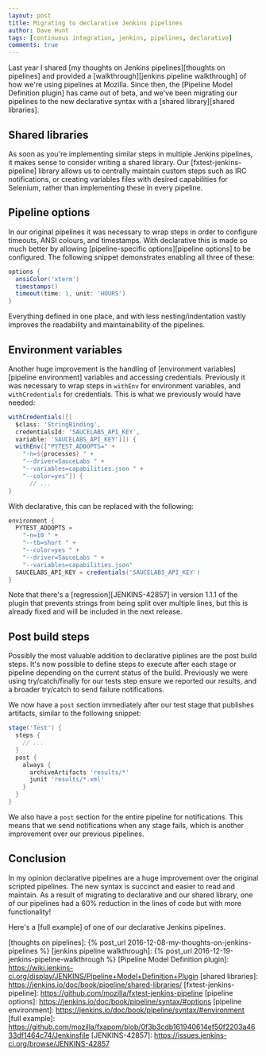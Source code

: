 ```yaml
---
layout: post
title: Migrating to declarative Jenkins pipelines
author: Dave Hunt
tags: [continuous integration, jenkins, pipelines, declarative]
comments: true
---
```

Last year I shared [my thoughts on Jenkins pipelines][thoughts on pipelines]
and provided a [walkthrough][jenkins pipeline walkthrough] of how we're using
pipelines at Mozilla. Since then, the [Pipeline Model Definition plugin] has
came out of beta, and we've been migrating our pipelines to the new declarative
syntax with a [shared library][shared libraries].<!--more-->

## Shared libraries
As soon as you're implementing similar steps in multiple Jenkins pipelines, it
makes sense to consider writing a shared library. Our [fxtest-jenkins-pipeline]
library allows us to centrally maintain custom steps such as IRC notifications,
or creating variables files with desired capabilities for Selenium, rather
than implementing these in every pipeline.

## Pipeline options
In our original pipelines it was necessary to wrap steps in order to configure
timeouts, ANSI colours, and timestamps. With declarative this is made so much
better by allowing [pipeline-specific options][pipeline options] to be
configured. The following snippet demonstrates enabling all three of these:

```groovy
options {
  ansiColor('xterm')
  timestamps()
  timeout(time: 1, unit: 'HOURS')
}
```

Everything defined in one place, and with less nesting/indentation vastly
improves the readability and maintainability of the pipelines.

## Environment variables
Another huge improvement is the handling of
[environment variables][pipeline environment] variables and accessing
credentials. Previously it was necessary to wrap steps in `withEnv` for
environment variables, and `withCredentials` for credentials. This is what we
previously would have needed:

```groovy
withCredentials([[
  $class: 'StringBinding',
  credentialsId: 'SAUCELABS_API_KEY',
  variable: 'SAUCELABS_API_KEY']]) {
  withEnv(["PYTEST_ADDOPTS=" +
    "-n=${processes} " +
    "--driver=SauceLabs " +
    "--variables=capabilities.json " +
    "--color=yes"]) {
      // ...
}
```

With declarative, this can be replaced with the following:

```groovy
environment {
  PYTEST_ADDOPTS =
    "-n=10 " +
    "--tb=short " +
    "--color=yes " +
    "--driver=SauceLabs " +
    "--variables=capabilities.json"
  SAUCELABS_API_KEY = credentials('SAUCELABS_API_KEY')
}
```

Note that there's a [regression][JENKINS-42857] in version 1.1.1 of the plugin
that prevents strings from being split over multiple lines, but this is already
fixed and will be included in the next release.

## Post build steps
Possibly the most valuable addition to declarative piplines are the post build
steps. It's now possible to define steps to execute after each stage or
pipeline depending on the current status of the build. Previously we were using
try/catch/finally for our tests step ensure we reported our results, and a
broader try/catch to send failure notifications.

We now have a `post` section immediately after our test stage that publishes
artifacts, similar to the following snippet:

```groovy
stage('Test') {
  steps {
    // ...
  }
  post {
    always {
      archiveArtifacts 'results/*'
      junit 'results/*.xml'
    }
  }
}
```

We also have a `post` section for the entire pipeline for notifications. This
means that we send notifications when any stage fails, which is another
improvement over our previous pipelines.

## Conclusion
In my opinion declarative pipelines are a huge improvement over the original
scripted pipelines. The new syntax is succinct and easier to read and maintain.
As a result of migrating to declarative and our shared library, one of our
pipelines had a 60% reduction in the lines of code but with more functionality!

Here's a [full example] of one of our declarative Jenkins pipelines.

[thoughts on pipelines]: {% post_url 2016-12-08-my-thoughts-on-jenkins-pipelines %}
[jenkins pipeline walkthrough]: {% post_url 2016-12-19-jenkins-pipeline-walkthrough %}
[Pipeline Model Definition plugin]: https://wiki.jenkins-ci.org/display/JENKINS/Pipeline+Model+Definition+Plugin
[shared libraries]: https://jenkins.io/doc/book/pipeline/shared-libraries/
[fxtest-jenkins-pipeline]: https://github.com/mozilla/fxtest-jenkins-pipeline
[pipeline options]: https://jenkins.io/doc/book/pipeline/syntax/#options
[pipeline environment]: https://jenkins.io/doc/book/pipeline/syntax/#environment
[full example]: https://github.com/mozilla/fxapom/blob/0f3b3cdb161940614ef50f2203a4633df1464c74/Jenkinsfile
[JENKINS-42857]: https://issues.jenkins-ci.org/browse/JENKINS-42857
